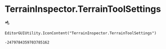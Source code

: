 # TerrainInspector.TerrainToolSettings
![](/img/TerrainInspector.TerrainToolSettings.png)

``` CSharp
EditorGUIUtility.IconContent("TerrainInspector.TerrainToolSettings")
```
```
-2479784359703785162
```
